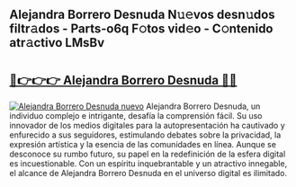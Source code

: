 ## Alejandra Borrero Desnuda N𝚞𝚎vos desn𝚞dos filtr𝚊dos - Parts-o6q F𝚘tos vid𝚎o - C𝚘ntenido atr𝚊ctivo LMsBv

# <h2><a href="http://mbctzq0.tromn.icu/?c=Alejandra+Borrero+Desnuda">🔗👉👉👉 Alejandra Borrero Desnuda 🔗🔗</a></h2>

[![Alejandra Borrero Desnuda nuevo](https://i.imgur.com/pEAQMta.gif)](http://mbctzq0.tromn.icu/?c=Alejandra+Borrero+Desnuda)
Alejandra Borrero Desnuda, un individuo complejo e intrigante, desafía la comprensión fácil. Su uso innovador de los medios digitales para la autopresentación ha cautivado y enfurecido a sus seguidores, estimulando debates sobre la privacidad, la expresión artística y la esencia de las comunidades en línea. Aunque se desconoce su rumbo futuro, su papel en la redefinición de la esfera digital es incuestionable. Con un espíritu inquebrantable y un atractivo innegable, el alcance de Alejandra Borrero Desnuda en el universo digital es ilimitado.
